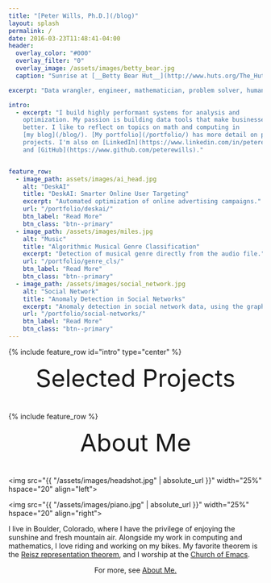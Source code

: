 ```yaml
---
title: "[Peter Wills, Ph.D.](/blog)"
layout: splash
permalink: /
date: 2016-03-23T11:48:41-04:00
header:
  overlay_color: "#000"
  overlay_filter: "0"
  overlay_image: /assets/images/betty_bear.jpg
  caption: "Sunrise at [__Betty Bear Hut__](http://www.huts.org/The_Huts/bettybear.php)"

excerpt: "Data wrangler, engineer, mathematician, problem solver, human being"

intro: 
  - excerpt: "I build highly performant systems for analysis and
    optimization. My passion is building data tools that make businesses work
    better. I like to reflect on topics on math and computing in
    [my blog](/blog/). [My portfolio](/portfolio/) has more detail on past
    projects. I'm also on [LinkedIn](https://www.linkedin.com/in/peterewills)
    and [GitHub](https://www.github.com/peterewills)."


feature_row:
  - image_path: assets/images/ai_head.jpg
    alt: "DeskAI"
    title: "DeskAI: Smarter Online User Targeting"
    excerpt: "Automated optimization of online advertising campaigns."
    url: "/portfolio/deskai/"
    btn_label: "Read More"
    btn_class: "btn--primary"	
  - image_path: /assets/images/miles.jpg
    alt: "Music"
    title: "Algorithmic Musical Genre Classification"
    excerpt: "Detection of musical genre directly from the audio file."
    url: "/portfolio/genre_cls/"
    btn_label: "Read More"
    btn_class: "btn--primary"	
  - image_path: /assets/images/social_network.jpg
    alt: "Social Network"
    title: "Anomaly Detection in Social Networks"
    excerpt: "Anomaly detection in social network data, using the graph resistance."
    url: "/portfolio/social-networks/"
    btn_label: "Read More"
    btn_class: "btn--primary"
---
```


{% include feature_row id="intro" type="center" %}

<div style="margin-bottom:1cm" align="center"><font size="55">Selected Projects</font></div>

{% include feature_row %}

<div style="margin-bottom:1cm" align="center"><font size="55">About Me</font></div>


<img src="{{ "/assets/images/headshot.jpg" | absolute_url }}"
width="25%" hspace="20" align="left"> 


<img src="{{ "/assets/images/piano.jpg" | absolute_url }}"
width="25%" hspace="20" align="right"> 

I live in Boulder, Colorado, where I have the privilege of enjoying the sunshine
and fresh mountain air. Alongside my work in computing and mathematics, I love
riding and working on my bikes. My favorite theorem is the
[Reisz representation theorem][1], and I worship at the [Church of Emacs][2].

<div style="margin-top:1 cm" align="center">For more, see <a href="{{ "/about/" | absolute_url }}">About Me.</a></div>



[1]: https://en.wikipedia.org/wiki/Riesz_representation_theorem

[2]: https://www.gnu.org/fun/jokes/gospel.html
